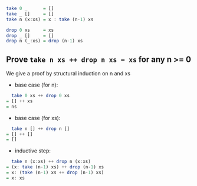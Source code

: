 

```haskell
take 0 _      = []
take _ []     = []
take n (x:xs) = x : take (n-1) xs

drop 0 xs     = xs
drop _ []     = []
drop n (_:xs) = drop (n-1) xs
```

## Prove `take n xs ++ drop n xs = xs` for any n >= 0

We give a proof by structural induction on n and xs

- base case (for n):

```haskell
  take 0 xs ++ drop 0 xs
= [] ++ xs
= ns
```

- base case (for xs):

```haskell
  take n [] ++ drop n []
= [] ++ []
= []
```

- inductive step:

```haskell
  take n (x:xs) ++ drop n (x:xs)
= (x: take (n-1) xs) ++ drop (n-1) xs
= x: (take (n-1) xs ++ drop (n-1) xs)
= x: xs
```
